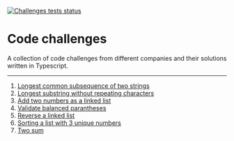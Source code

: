[![Challenges tests status](https://github.com/Fralleee/code-challenges/actions/workflows/deployment.yml/badge.svg)](https://github.com/Fralleee/code-challenges/actions/workflows/deployment.yml)
# Code challenges
A collection of code challenges from different companies and their solutions written in Typescript.

---

1. [Longest common subsequence of two strings](/src/1-longest-common-subsequence-of-two-strings)
2. [Longest substring without repeating characters](/src/2-longest-substring-without-repeating-characters)
3. [Add two numbers as a linked list](/src/3-add-two-numbers-as-a-linked-list)
4. [Validate balanced parantheses](/src/4-validate-balanced-parantheses)
5. [Reverse a linked list](/src/5-reverse-a-linked-list)
6. [Sorting a list with 3 unique numbers](/src/6-sorting-a-list-with-3-unique-numbers)
7. [Two sum](/src/7-two-sum)
